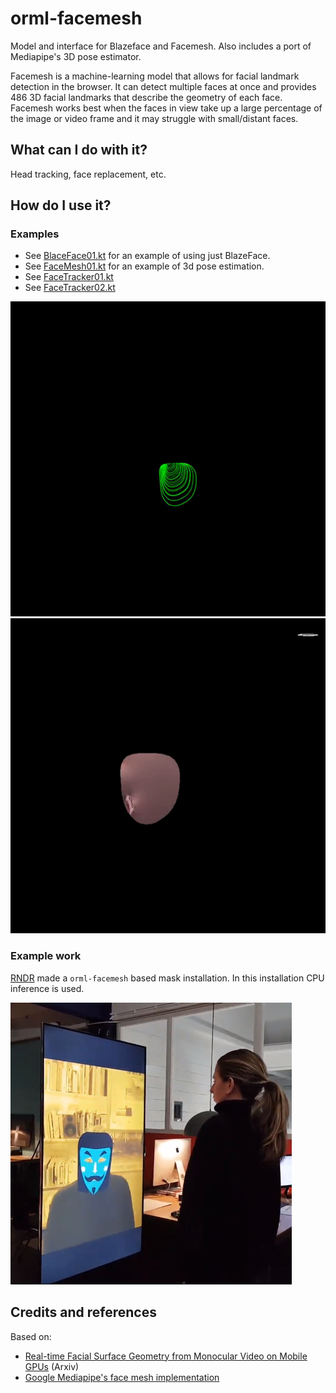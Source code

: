 # orml-facemesh

Model and interface for Blazeface and Facemesh. Also includes a port of Mediapipe's 3D pose estimator.

Facemesh is a machine-learning model that allows for facial landmark detection in the browser. It can detect multiple faces at once and provides 486 3D facial landmarks that describe the geometry of each face. Facemesh works best when the faces in view take up a large percentage of the image or video frame and it may struggle with small/distant faces.

## What can I do with it?

Head tracking, face replacement, etc.

## How do I use it?

### Examples
* See [BlaceFace01.kt](src/demo/kotlin/BlazeFace01.kt) for an example of using just BlazeFace.
* See [FaceMesh01.kt](src/demo/kotlin/FaceMesh01.kt) for an example of 3d pose estimation. 
* See [FaceTracker01.kt](src/demo/kotlin/FaceTracker01.kt)
* See [FaceTracker02.kt](src/demo/kotlin/FaceTracker01.kt)

![tunnel-01](images/tunnel-01.gif)
![complex-01](images/complex-01.gif)

### Example work

[RNDR](https://rndr.studio) made a `orml-facemesh` based mask installation. In this installation CPU inference is used.

[![Guy Fawkes demo](images/vimeo-01.png)](https://vimeo.com/591014102 "Guy Fawkes demo")

## Credits and references

Based on:
 * [Real-time Facial Surface Geometry from Monocular Video on Mobile GPUs](https://arxiv.org/abs/1907.06724) (Arxiv)
 * [Google Mediapipe's face mesh implementation](https://google.github.io/mediapipe/solutions/face_mesh.html)